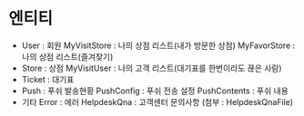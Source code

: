 # 엔티티
* User : 회원
  MyVisitStore : 나의 상점 리스트(내가 방문한 상점)
  MyFavorStore : 나의 상점 리스트(즐겨찾기)
* Store : 상점
  MyVisitUser : 나의 고객 리스트(대기표를 한번이라도 끊은 사람)
* Ticket : 대기표
* Push : 푸쉬 발송현황
  PushConfig : 푸쉬 전송 설정
  PushContents : 푸쉬 내용
* 기타
  Error : 에러
  HelpdeskQna : 고객센터 문의사항 (첨부 : HelpdeskQnaFile)
